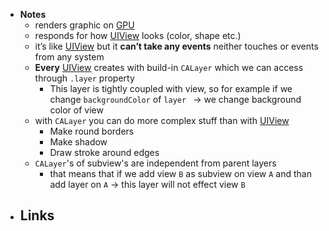 - **Notes**
	- renders graphic on [GPU](../../../../Hardware/Components/GPU.md)
	- responds for how [UIView](../UIKit/UIView.md) looks (color, shape etc.)
	- it’s like [UIView](../UIKit/UIView.md)  but it **can’t take any events** neither touches or events from any system
	- **Every** [UIView](../UIKit/UIView.md) creates with build-in `CALayer` which we can access through `.layer` property
		- This layer is tightly coupled with view, so for example if we change `backgroundColor` of `layer ` -> we change background color of view
	- with `CALayer` you can do more complex stuff than with [UIView](../UIKit/UIView.md)
		- Make round borders	
		- Make shadow
		- Draw stroke around edges
	- `CALayer`'s of subview's are independent from parent layers
		- that means that if we add view `B` as subview on view `A`  and than add layer on `A` -> this layer will not effect view `B`
- **Links**
	- 